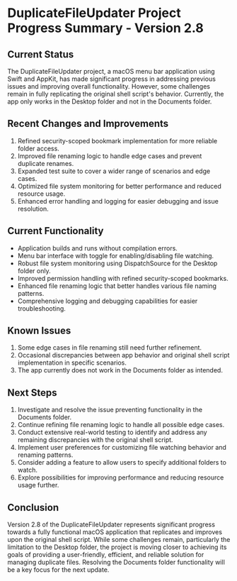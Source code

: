 # DuplicateFileUpdater Project Progress Summary - Version 2.8

## Current Status
The DuplicateFileUpdater project, a macOS menu bar application using Swift and AppKit, has made significant progress in addressing previous issues and improving overall functionality. However, some challenges remain in fully replicating the original shell script's behavior. Currently, the app only works in the Desktop folder and not in the Documents folder.

## Recent Changes and Improvements
1. Refined security-scoped bookmark implementation for more reliable folder access.
2. Improved file renaming logic to handle edge cases and prevent duplicate renames.
3. Expanded test suite to cover a wider range of scenarios and edge cases.
4. Optimized file system monitoring for better performance and reduced resource usage.
5. Enhanced error handling and logging for easier debugging and issue resolution.

## Current Functionality
- Application builds and runs without compilation errors.
- Menu bar interface with toggle for enabling/disabling file watching.
- Robust file system monitoring using DispatchSource for the Desktop folder only.
- Improved permission handling with refined security-scoped bookmarks.
- Enhanced file renaming logic that better handles various file naming patterns.
- Comprehensive logging and debugging capabilities for easier troubleshooting.

## Known Issues
1. Some edge cases in file renaming still need further refinement.
2. Occasional discrepancies between app behavior and original shell script implementation in specific scenarios.
3. The app currently does not work in the Documents folder as intended.

## Next Steps
1. Investigate and resolve the issue preventing functionality in the Documents folder.
2. Continue refining file renaming logic to handle all possible edge cases.
3. Conduct extensive real-world testing to identify and address any remaining discrepancies with the original shell script.
4. Implement user preferences for customizing file watching behavior and renaming patterns.
5. Consider adding a feature to allow users to specify additional folders to watch.
6. Explore possibilities for improving performance and reducing resource usage further.

## Conclusion
Version 2.8 of the DuplicateFileUpdater represents significant progress towards a fully functional macOS application that replicates and improves upon the original shell script. While some challenges remain, particularly the limitation to the Desktop folder, the project is moving closer to achieving its goals of providing a user-friendly, efficient, and reliable solution for managing duplicate files. Resolving the Documents folder functionality will be a key focus for the next update.

